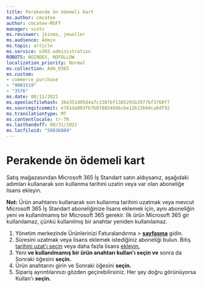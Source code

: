 ```yaml
---
title: Perakende ön ödemeli kart
ms.author: cmcatee
author: cmcatee-MSFT
manager: scotv
ms.reviewer: jkinma, jmueller
ms.audience: Admin
ms.topic: article
ms.service: o365-administration
ROBOTS: NOINDEX, NOFOLLOW
localization_priority: Normal
ms.collection: Adm_O365
ms.custom:
- commerce_purchase
- "9001519"
- "3576"
ms.date: 08/11/2021
ms.openlocfilehash: 36e351d95d4a7c1387bf1385291b2977bf3768f7
ms.sourcegitcommit: e781da003fb7b878854846cbe12b13b9dca8df92
ms.translationtype: MT
ms.contentlocale: tr-TR
ms.lasthandoff: 08/31/2021
ms.locfileid: "58836809"
---
```

# <a name="retail-prepaid-card"></a>Perakende ön ödemeli kart

Satış mağazasından Microsoft 365 İş Standart satın aldıysanız, aşağıdaki adımları kullanarak son kullanma tarihini uzatin veya var olan aboneliğe lisans ekleyin.

**Not:** Ürün anahtarını kullanarak son kullanma tarihini uzatmak veya mevcut Microsoft 365 İş Standart aboneliğinize lisans eklemek için, aynı aboneliğin yeni ve kullanılmamış bir Microsoft 365 gerekir. İlk ürün Microsoft 365 gir kullanılamaz, çünkü kullanılmış bir anahtar yeniden kullanılamaz.

1. Yönetim merkezinde Ürünlerinizi Faturalandırma   >  **[sayfasına](https://go.microsoft.com/fwlink/p/?linkid=842054)** gidin.
2. Süresini uzatmak veya lisans eklemek istediğiniz aboneliği bulun. Bitiş [tarihini uzat'ı seçin](https://go.microsoft.com/fwlink/p/?linkid=842054) veya daha fazla lisans [ekleyin.](https://go.microsoft.com/fwlink/p/?linkid=842054)
3. Yeni **ve kullanılmamış bir ürün anahtarı kullan'ı seçin ve** sonra da Sonraki öğesini **seçin.**
4. Ürün anahtarını girin ve Sonraki öğesini **seçin.**
5. Sipariş ayrıntılarınızı gözden geçirebilirsiniz. Her şey doğru görünüyorsa Kullan'ı **seçin.**
